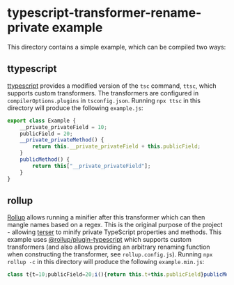 typescript-transformer-rename-private example
===

This directory contains a simple example, which can be compiled two ways:

## ttypescript

[ttypescript](https://www.npmjs.com/package/ttypescript) provides a modified version of the `tsc` command, `ttsc`,
which supports custom transformers. The transformers are configured in `compilerOptions.plugins` in `tsconfig.json`.
Running `npx ttsc` in this directory will produce the following `example.js`:

```js
export class Example {
    __private_privateField = 10;
    publicField = 20;
    __private_privateMethod() {
        return this.__private_privateField + this.publicField;
    }
    publicMethod() {
        return this["__private_privateField"];
    }
}
```

## rollup

[Rollup](https://www.npmjs.com/package/rollup) allows running a minifier after this transformer which can then mangle
names based on a regex. This is the original purpose of the project - allowing 
[terser](https://www.npmjs.com/package/terser) to minify private TypeScript properties and methods. This example uses 
[@rollup/plugin-typescript](https://www.npmjs.com/package/@rollup/plugin-typescript) which supports custom transformers
(and also allows providing an arbitrary renaming function when constructing the transformer, see `rollup.config.js`).
Running `npx rollup -c` in this directory will produce the following `example.min.js`:

```js
class t{t=10;publicField=20;i(){return this.t+this.publicField}publicMethod(){return this.t}}export{t as Example};
```
